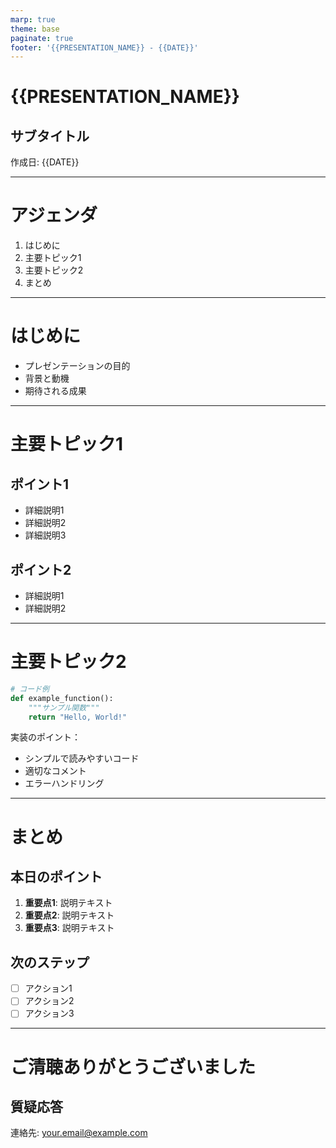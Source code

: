 ```yaml
---
marp: true
theme: base
paginate: true
footer: '{{PRESENTATION_NAME}} - {{DATE}}'
---
```


<!-- _class: title -->

# {{PRESENTATION_NAME}}

## サブタイトル

作成日: {{DATE}}

---

# アジェンダ

1. はじめに
2. 主要トピック1
3. 主要トピック2
4. まとめ

---

# はじめに

- プレゼンテーションの目的
- 背景と動機
- 期待される成果

---

# 主要トピック1

## ポイント1

- 詳細説明1
- 詳細説明2
- 詳細説明3

## ポイント2

- 詳細説明1
- 詳細説明2

---

# 主要トピック2

```python
# コード例
def example_function():
    """サンプル関数"""
    return "Hello, World!"
```

実装のポイント：
- シンプルで読みやすいコード
- 適切なコメント
- エラーハンドリング

---

# まとめ

## 本日のポイント

1. **重要点1**: 説明テキスト
2. **重要点2**: 説明テキスト
3. **重要点3**: 説明テキスト

## 次のステップ

- [ ] アクション1
- [ ] アクション2
- [ ] アクション3

---

<!-- _class: title -->

# ご清聴ありがとうございました

## 質疑応答

連絡先: your.email@example.com